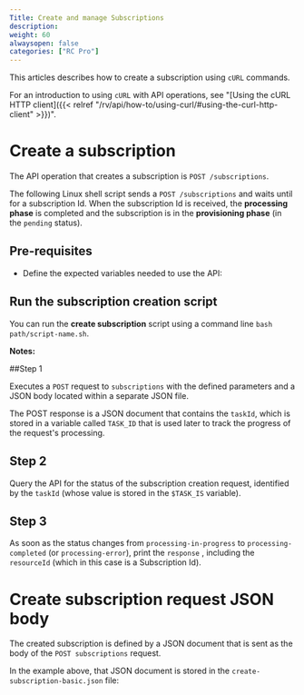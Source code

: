 ```yaml
---
Title: Create and manage Subscriptions
description: 
weight: 60
alwaysopen: false
categories: ["RC Pro"]
---
```


This articles describes how to create a subscription using `cURL` commands. 

For an introduction to using `cURL` with API operations, see "[Using the cURL HTTP client]({{< relref  "/rv/api/how-to/using-curl/#using-the-curl-http-client" >}})".


# Create a subscription

The API operation that creates a subscription is `POST /subscriptions`.

The following Linux shell script sends a `POST /subscriptions` and waits until for a subscription Id. When the subscription Id is received, the **processing phase** is completed and the subscription is in the **provisioning phase** (in the `pending` status).  

## Pre-requisites

* Define the expected variables needed to use the API:



## Run the subscription creation script

You can run the **create subscription** script using a command line `bash path/script-name.sh`.



**Notes:**

##Step 1

Executes a `POST` request to `subscriptions` with the defined parameters and a JSON body located within a separate JSON file.

The POST response is a JSON document that contains the `taskId`, which is stored in a variable called `TASK_ID` that is used later to track the progress of the request's processing.

## Step 2

Query the API for the status of the subscription creation request, identified by the `taskId` (whose value is stored in the `$TASK_IS` variable).

## Step 3

As soon as the status changes from `processing-in-progress` to `processing-completed` (or `processing-error`), print the `response` , including the `resourceId` (which in this case is a Subscription Id).


# Create subscription request JSON body

The created subscription is defined by a JSON document that is sent as the body of the `POST subscriptions` request.

In the example above, that JSON document is stored in the `create-subscription-basic.json` file:



